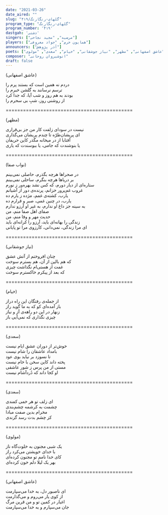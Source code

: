 ```yaml
---
date: "2021-03-26"
date_aired: ""
slug: "گلهای-رنگارنگ/۴۱۹"
program_type: "گلهای-رنگارنگ"
program_number: '۴۱۹'
dastgah: 'دشتی'
singers: ["مرضیه", "مجید نجاحی"]
players: ["همایون خرم", "جواد معروفی"]
announcers: ["آذر پژوهش"]
poets: ["نواب صفا", "عاشق اصفهانی", "مظهر", "نیاز جوشقانی", "خیام", "سعدی", "مولوی"]
composer: "انوشیروان روحانی"
draft: false
---
```


(عاشق اصفهانی)  

دردم نه همین است که بستند پرم را  
ترسم نرسانند به گلشن خبرم را  
بودند به هم روز و شب آیا، که جدا کرد  
از روشنی روز، شبِ بی سحرم را  

============================================  

(مظهر)  

نیست در سودای زلفت کار من جز بی‌قراری  
ای پریشان‌طرّه تا چندم پریشان می‌گذاری  
آفتابا از در میخانه مگذر کاین حریفان  
یا بنوشندت که جامی، یا ببوسندت که یاری  

============================================  

(نواب صفا)  

در صحراها هرچه بگذرم، حاصلی نمی‌بینم  
بر دریاها هرچه بنگرم، ساحلی نمی‌بینم  
ستاره‌ای از دیار دورم، که کس نشد بهره‌ور ز نورم  
غروب غم‌پرور خزانم، پرنده‌ی دور از آشیانم  
یارب، کشته‌ی غمم، مژده ز یارم ده  
یارب، در چنین غمی، صبر و قرارم ده  
به سینه جز داغ او ندارم، به غیر او آرزو ندارم  
صفای اهل صفا منم، من  
حدیث مهر و وفا منم، من  
زندگی را بهانه‌ای باید، آرزو را کرانه‌ای باید  
ای مرا زندگی، نمی‌دانی، کآرزوی مرا تو پایانی  

============================================  

(نیاز جوشقانی)  

چنان افروختم از آتش عشق  
که هم بالین از آن، هم بسترم سوخت  
غمت از هستی‌ام نگذاشت چیزی  
که بعد از پیکرم خاکسترم سوخت  

============================================  

(خیام)  

از جمله‌ی رفتگان این راه دراز  
باز آمده‌ای کو که به ما گوید راز  
زنهار در این دو راهه‌ی آز و نیاز  
چیزی نگذاری که نمی‌آیی باز  

============================================  

(سعدی)  

خوش‌تر از دوران عشق ایام نیست  
بامداد عاشقان را شام نیست  
تا نسوزد بر نیاید بوی عود  
پخته داند کاین سخن با خام نیست  
مستی از من پرس ز شور عاشقی  
او کجا داند که دُردآشام نیست  

============================================  

(سعدی)  

ای زلف تو هر خمی کمندی  
چشمت به کرشمه چشم‌بندی  
مخرام بدین صفت مبادا  
کز چشم بدت رسد گزندی  

============================================  

(مولوی)  

یک شبی مجنون به خلوت‌گاه ناز  
با خدای خویشتن می‌کرد راز  
کای خدا نامم تو مجنون کرده‌ای  
بهر یک لیلا دلم خون کرده‌ای  

============================================  

(عاشق اصفهانی)  

ای ناصبور دل، به خدا می‌سپارمت  
از کوی یار می‌روم و می‌گذارمت  
اغیار در کمین تو و من قرین مرگ  
جان می‌سپارم و به خدا می‌سپارمت  
